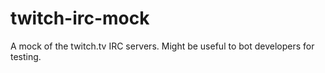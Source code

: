 # twitch-irc-mock
A mock of the twitch.tv IRC servers. Might be useful to bot developers for testing.
